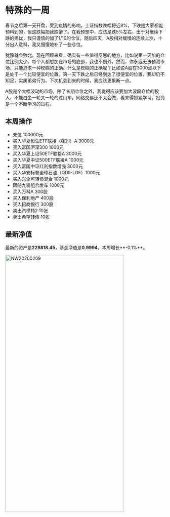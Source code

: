# 特殊的一周
春节之后第一天开盘，受到疫情的影响，上证指数跌幅将近8%，下跌是大家都能预料到的，但这跌幅把我跌懵了。在我预想中，应该是跌5%左右，出于对继续下跌的担忧，我只谨慎的加了1/10的仓位。随后四天，A股相对缓慢的连续上涨，十分出人意料，我又慢慢地补了一些仓位。

犹豫就会败北。现在回顾来看，确实有一些值得反思的地方，比如说第一天加的仓位比例太少。每个人都想加在市场的底部，我也不例外，然而，你永远无法预测市场，只能追求一种模糊的正确。什么是模糊的正确呢？比如说A股在3000点以下是处于一个比较便宜的位置。第一天下跌之后已经到达了很便宜的位置，我却仍不知足，实属弟弟行为。下次机会到来的时候，我应该更果断一点。

A股是个大幅波动的市场，除了长期仓位之外，我觉得应该要加大波段仓位的投入，不能白坐一轮又一轮的过山车。网格交易还不太会做，看来得抓紧学习，投资是一个不断学习的过程。

## 本周操作
- 充值 100000元
- 买入华夏恒生ETF联接（QDII）A 3000元
- 买入富国沪深300 1000元
- 买入华夏上证50ETF联接A 3000元
- 买入华夏中证500ETF联接A 1000元
- 买入富国中证红利指数增强 3000元
- 买入华安标普全球石油（QDII-LOF）1000元
- 买入兴全可转债混合 1000元
- 跟随九雾组合发车 1000元
- 买入万科A 300股
- 买入保利地产 400股
- 买入招商银行 300股
- 卖出汽模转2 10张
- 卖出希望转债 10张

## 最新净值

最新的资产是**229818.45**，基金净值是**0.9994**，本周增长**-0.1%**。

 <img src="./_images/investment/NW20200209.PNG" width="375" height="812" alt="NW20200209" align="center"/>